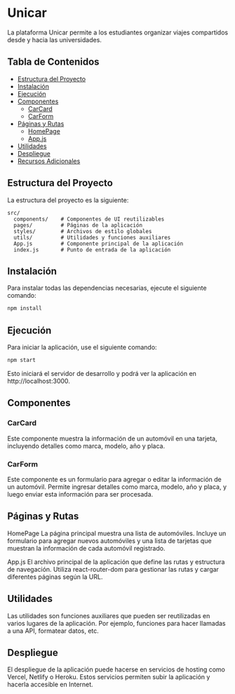 # Unicar

La plataforma Unicar permite a los estudiantes organizar viajes compartidos desde y hacia las universidades.

## Tabla de Contenidos

- [Estructura del Proyecto](#estructura-del-proyecto)
- [Instalación](#instalación)
- [Ejecución](#ejecución)
- [Componentes](#componentes)
  - [CarCard](#carcard)
  - [CarForm](#carform)
- [Páginas y Rutas](#páginas-y-rutas)
  - [HomePage](#homepage)
  - [App.js](#appjs)
- [Utilidades](#utilidades)
- [Despliegue](#despliegue)
- [Recursos Adicionales](#recursos-adicionales)

## Estructura del Proyecto

La estructura del proyecto es la siguiente:

```plaintext
src/
  components/    # Componentes de UI reutilizables
  pages/         # Páginas de la aplicación
  styles/        # Archivos de estilo globales
  utils/         # Utilidades y funciones auxiliares
  App.js         # Componente principal de la aplicación
  index.js       # Punto de entrada de la aplicación
```

## Instalación

Para instalar todas las dependencias necesarias, ejecute el siguiente comando:

```bash
npm install
```

## Ejecución

Para iniciar la aplicación, use el siguiente comando:

```bash
npm start
```
Esto iniciará el servidor de desarrollo y podrá ver la aplicación en http://localhost:3000.

## Componentes

### CarCard
Este componente muestra la información de un automóvil en una tarjeta, incluyendo detalles como marca, modelo, año y placa.

### CarForm
Este componente es un formulario para agregar o editar la información de un automóvil. Permite ingresar detalles como marca, modelo, año y placa, y luego enviar esta información para ser procesada.

## Páginas y Rutas

HomePage
La página principal muestra una lista de automóviles. Incluye un formulario para agregar nuevos automóviles y una lista de tarjetas que muestran la información de cada automóvil registrado.

App.js
El archivo principal de la aplicación que define las rutas y estructura de navegación. Utiliza react-router-dom para gestionar las rutas y cargar diferentes páginas según la URL.

## Utilidades

Las utilidades son funciones auxiliares que pueden ser reutilizadas en varios lugares de la aplicación. Por ejemplo, funciones para hacer llamadas a una API, formatear datos, etc.


## Despliegue

El despliegue de la aplicación puede hacerse en servicios de hosting como Vercel, Netlify o Heroku. Estos servicios permiten subir la aplicación y hacerla accesible en Internet.
